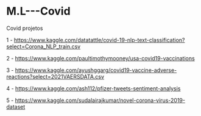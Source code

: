 # M.L---Covid
Covid projetos

1 - https://www.kaggle.com/datatattle/covid-19-nlp-text-classification?select=Corona_NLP_train.csv

2 - https://www.kaggle.com/paultimothymooney/usa-covid19-vaccinations

3 - https://www.kaggle.com/ayushggarg/covid19-vaccine-adverse-reactions?select=2021VAERSDATA.csv

4 - https://www.kaggle.com/ash112/pfizer-tweets-sentiment-analysis

5 - https://www.kaggle.com/sudalairajkumar/novel-corona-virus-2019-dataset
